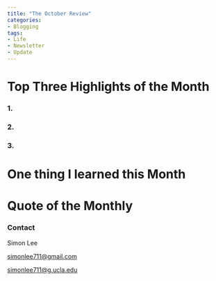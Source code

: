 ```yaml
---
title: "The October Review"
categories:
- Blogging
tags:
- Life
- Newsletter
- Update
---
```



# Top Three Highlights of the Month

### 1.

### 2.

### 3.

# One thing I learned this Month

### 

# Quote of the Monthly 

### Contact

Simon Lee

simonlee711@gmail.com

simonlee711@g.ucla.edu